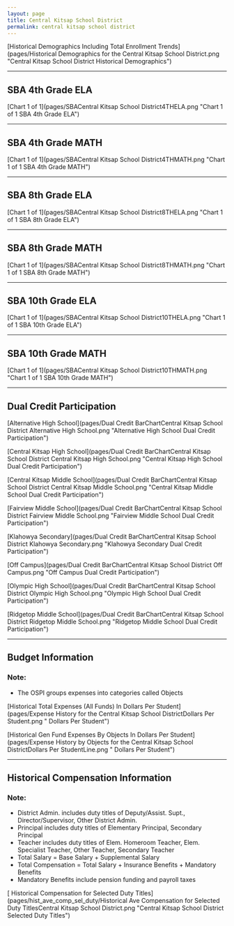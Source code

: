 ```yaml
---
layout: page
title: Central Kitsap School District
permalink: central kitsap school district
---
```



[Historical Demographics Including Total Enrollment Trends](pages/Historical Demographics for the Central Kitsap School District.png "Central Kitsap School District Historical Demographics")

___

## SBA 4th Grade ELA

[Chart 1 of 1](pages/SBACentral Kitsap School District4THELA.png "Chart 1 of 1 SBA 4th Grade ELA")


___

## SBA 4th Grade MATH

[Chart 1 of 1](pages/SBACentral Kitsap School District4THMATH.png "Chart 1 of 1 SBA 4th Grade MATH")


___

## SBA 8th Grade ELA

[Chart 1 of 1](pages/SBACentral Kitsap School District8THELA.png "Chart 1 of 1 SBA 8th Grade ELA")


___

## SBA 8th Grade MATH

[Chart 1 of 1](pages/SBACentral Kitsap School District8THMATH.png "Chart 1 of 1 SBA 8th Grade MATH")


___

## SBA 10th Grade ELA

[Chart 1 of 1](pages/SBACentral Kitsap School District10THELA.png "Chart 1 of 1 SBA 10th Grade ELA")


___

## SBA 10th Grade MATH

[Chart 1 of 1](pages/SBACentral Kitsap School District10THMATH.png "Chart 1 of 1 SBA 10th Grade MATH")


___

## Dual Credit Participation

[Alternative High School](pages/Dual Credit BarChartCentral Kitsap School District Alternative High School.png "Alternative High School Dual Credit Participation")

[Central Kitsap High School](pages/Dual Credit BarChartCentral Kitsap School District Central Kitsap High School.png "Central Kitsap High School Dual Credit Participation")

[Central Kitsap Middle School](pages/Dual Credit BarChartCentral Kitsap School District Central Kitsap Middle School.png "Central Kitsap Middle School Dual Credit Participation")

[Fairview Middle School](pages/Dual Credit BarChartCentral Kitsap School District Fairview Middle School.png "Fairview Middle School Dual Credit Participation")

[Klahowya Secondary](pages/Dual Credit BarChartCentral Kitsap School District Klahowya Secondary.png "Klahowya Secondary Dual Credit Participation")

[Off Campus](pages/Dual Credit BarChartCentral Kitsap School District Off Campus.png "Off Campus Dual Credit Participation")

[Olympic High School](pages/Dual Credit BarChartCentral Kitsap School District Olympic High School.png "Olympic High School Dual Credit Participation")

[Ridgetop Middle School](pages/Dual Credit BarChartCentral Kitsap School District Ridgetop Middle School.png "Ridgetop Middle School Dual Credit Participation")


___

## Budget Information
### Note:
- The OSPI groups expenses into categories called Objects

[Historical Total Expenses (All Funds) In Dollars Per Student](pages/Expense History for the Central Kitsap School DistrictDollars Per Student.png " Dollars Per Student")

[Historical Gen Fund Expenses By Objects In Dollars Per Student](pages/Expense History by Objects for the Central Kitsap School DistrictDollars Per StudentLine.png " Dollars Per Student")


___

## Historical Compensation Information
### Note:
- District Admin. includes duty titles of Deputy/Assist. Supt., Director/Supervisor, Other District Admin.
- Principal includes duty titles of Elementary Principal, Secondary Principal
- Teacher includes duty titles of Elem. Homeroom Teacher, Elem. Specialist Teacher, Other Teacher, Secondary Teacher
- Total Salary = Base Salary + Supplemental Salary
- Total Compensation = Total Salary + Insurance Benefits + Mandatory Benefits
- Mandatory Benefits include pension funding and payroll taxes

[ Historical Compensation for Selected Duty Titles](pages/hist_ave_comp_sel_duty/Historical Ave Compensation for Selected Duty TitlesCentral Kitsap School District.png "Central Kitsap School District Selected Duty Titles")

